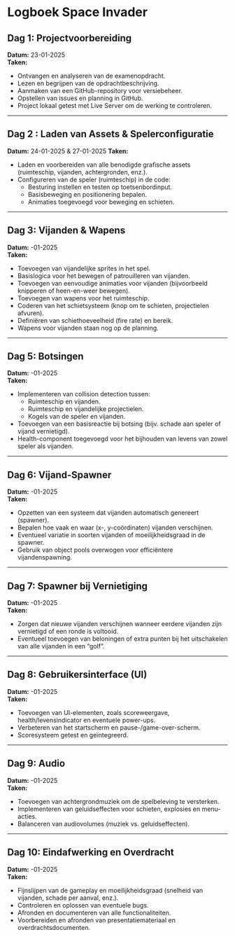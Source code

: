 # Logboek Space Invader

## Dag 1: Projectvoorbereiding  
**Datum:** 23-01-2025  
**Taken:**  
- Ontvangen en analyseren van de examenopdracht.  
- Lezen en begrijpen van de opdrachtbeschrijving.  
- Aanmaken van een GitHub-repository voor versiebeheer.  
- Opstellen van issues en planning in GitHub.  
- Project lokaal getest met Live Server om de werking te controleren.

---

## Dag 2 : Laden van Assets & Spelerconfiguratie  
**Datum:** 24-01-2025 & 27-01-2025
**Taken:**  
- Laden en voorbereiden van alle benodigde grafische assets (ruimteschip, vijanden, achtergronden, enz.).  
- Configureren van de speler (ruimteschip) in de code:  
  - Besturing instellen en testen op toetsenbordinput.  
  - Basisbeweging en positionering bepalen.  
  - Animaties toegevoegd voor beweging en schieten.  

---

## Dag 3: Vijanden  & Wapens
**Datum:** -01-2025  
**Taken:**  
- Toevoegen van vijandelijke sprites in het spel.  
- Basislogica voor het bewegen of patrouilleren van vijanden.  
- Toevoegen van eenvoudige animaties voor vijanden (bijvoorbeeld knipperen of heen-en-weer bewegen).  
- Toevoegen van wapens voor het ruimteschip.  
- Coderen van het schietsysteem (knop om te schieten, projectielen afvuren).  
- Definiëren van schiethoeveelheid (fire rate) en bereik.  
- Wapens voor vijanden staan nog op de planning.


---

## Dag 5: Botsingen  
**Datum:** -01-2025  
**Taken:**  
- Implementeren van collision detection tussen:  
  - Ruimteschip en vijanden.  
  - Ruimteschip en vijandelijke projectielen.  
  - Kogels van de speler en vijanden.  
- Toevoegen van een basisreactie bij botsing (bijv. schade aan speler of vijand vernietigd).  
- Health-component toegevoegd voor het bijhouden van levens van zowel speler als vijanden.  

---

## Dag 6: Vijand-Spawner  
**Datum:** -01-2025  
**Taken:**  
- Opzetten van een systeem dat vijanden automatisch genereert (spawner).  
- Bepalen hoe vaak en waar (x-, y-coördinaten) vijanden verschijnen.  
- Eventueel variatie in soorten vijanden of moeilijkheidsgraad in de spawner.  
- Gebruik van object pools overwogen voor efficiëntere vijandenspawning.

---

## Dag 7: Spawner bij Vernietiging  
**Datum:** -01-2025  
**Taken:**  
- Zorgen dat nieuwe vijanden verschijnen wanneer eerdere vijanden zijn vernietigd of een ronde is voltooid.  
- Eventueel toevoegen van beloningen of extra punten bij het uitschakelen van alle vijanden in een “golf”.  

---

## Dag 8: Gebruikersinterface (UI)  
**Datum:** -01-2025  
**Taken:**  
- Toevoegen van UI-elementen, zoals scoreweergave, health/levensindicator en eventuele power-ups.  
- Verbeteren van het startscherm en pause-/game-over-scherm.  
- Scoresysteem getest en geïntegreerd.  

---

## Dag 9: Audio  
**Datum:** -01-2025  
**Taken:**  
- Toevoegen van achtergrondmuziek om de spelbeleving te versterken.  
- Implementeren van geluidseffecten voor schieten, explosies en menu-acties.  
- Balanceren van audiovolumes (muziek vs. geluidseffecten).  

---

## Dag 10: Eindafwerking en Overdracht  
**Datum:** -01-2025  
**Taken:**  
- Fijnslijpen van de gameplay en moeilijkheidsgraad (snelheid van vijanden, schade per aanval, enz.).  
- Controleren en oplossen van eventuele bugs.  
- Afronden en documenteren van alle functionaliteiten.  
- Voorbereiden en afronden van presentatiemateriaal en overdrachtsdocumenten.  